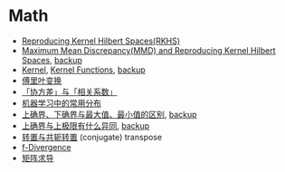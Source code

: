 # Math

* [Reproducing Kernel Hilbert Spaces(RKHS)](1.pdf)
* [Maximum Mean Discrepancy(MMD) and Reproducing Kernel Hilbert Spaces](https://zhuanlan.zhihu.com/p/25418364), [backup](2.pdf)
* [Kernel](https://www.quora.com/What-are-Kernels-in-Machine-Learning-and-SVM), [Kernel Functions](https://en.wikipedia.org/wiki/Kernel_(statistics)#Kernel_functions_in_common_use), [backup](3.pdf)
* [傅里叶变换](https://zhuanlan.zhihu.com/p/19763358)
* [「协方差」与「相关系数」](https://www.zhihu.com/question/20852004)
* [机器学习中的常用分布](http://blog.csdn.net/tjy1220646144/article/details/44776473)
* [上确界、下确界与最大值、最小值的区别](http://www.mathchina.net/dvbbs/dispbbs.asp?boardid=4&Id=3199), [backup](4.gif)
* [上确界与上极限有什么异同](https://www.zhihu.com/question/19921998), [backup](5.png)
* [转置与共轭转置](https://ccjou.wordpress.com/2013/02/27/轉置與共軛轉置/) (conjugate) transpose
* [f-Divergence](http://blog.csdn.net/uestc_c2_403/article/details/75208644)
* [矩阵求导](http://blog.csdn.net/u010976453/article/details/54381248)
